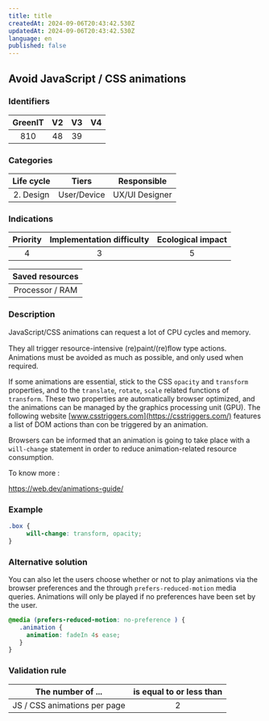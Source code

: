 ```yaml
---
title: title
createdAt: 2024-09-06T20:43:42.530Z
updatedAt: 2024-09-06T20:43:42.530Z
language: en
published: false
---
```

## Avoid JavaScript / CSS animations

### Identifiers

| GreenIT | V2  | V3  |  V4  |
|:-------:|:---:|:---:|:----:|
|   810   | 48  | 39  |      |

### Categories

| Life cycle |    Tiers    |  Responsible   |
|:----------:|:-----------:|:--------------:|
| 2. Design  | User/Device | UX/UI Designer |

### Indications

| Priority | Implementation difficulty | Ecological impact |
|:--------:|:-------------------------:|:-----------------:|
|    4     |             3             |         5         |

|                      Saved resources                      |
|:---------------------------------------------------------:|
|                      Processor / RAM                      |

### Description

JavaScript/CSS animations can request a lot of CPU cycles and memory.

They all trigger resource-intensive (re)paint/(re)ﬂow type actions. Animations must be avoided as much as possible, and only used when required.

If some animations are essential, stick to the CSS `opacity` and `transform` properties, and to the `translate`, `rotate`, `scale` related functions of `transform`. These two properties are automatically browser optimized, and the animations can be managed by the graphics processing unit (GPU). The following website [www.csstriggers.com](https://csstriggers.com/) features a list of DOM actions than con be triggered by an animation.

Browsers can be informed that an animation is going to take place with a `will-change` statement in order to reduce animation-related resource consumption.

To know more :

https://web.dev/animations-guide/

### Example

```css
.box {
     will-change: transform, opacity;
}
```
### Alternative solution

You can also let the users choose whether or not to play animations via the browser preferences and the through `prefers-reduced-motion` media queries. Animations will only be played if no preferences have been set by the user.

```css
@media (prefers-reduced-motion: no-preference ) {
   .animation {
     animation: fadeIn 4s ease;
   }
}
```

### Validation rule

| The number of ...            | is equal to or less than |  
|------------------------------|:------------------------:|
| JS / CSS animations per page |            2             |
